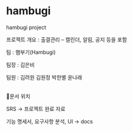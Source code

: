 # hambugi
hambugi project

프로젝트 개요 : 출결관리 – 캘린더, 알림, 공지 등을 포함

팀 : 햄부기(Hambugi)

팀장 : 김은비

팀원 : 김려원 김원정 박한별 윤나래  
&nbsp;

📗문서 위치

SRS -> 프로젝트 완료 자료

기능 명세서, 요구사항 분석, UI -> docs
